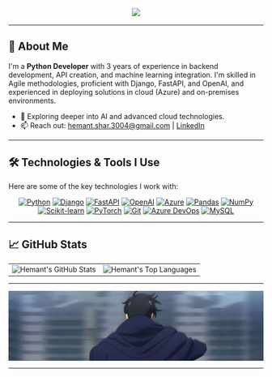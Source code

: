 <p align="center">
  <img src="https://capsule-render.vercel.app/api?type=waving&height=150&section=header&text=Hi%20there%20👋%20I'm%20Hemant&fontSize=40&fontColor=ffffff&desc=Python%20Developer%20|%20AI%20Enthusiast%20|%20Cloud%20Explorer&descAlign=50&descAlignY=70&descSize=18&animation=fadeIn&color=0f0f0f" />
</p>

---

## 🚀 About Me
I'm a **Python Developer** with 3 years of experience in backend development, API creation, and machine learning integration. I'm skilled in Agile methodologies, proficient with Django, FastAPI, and OpenAI, and experienced in deploying solutions in cloud (Azure) and on-premises environments.

- 🌱 Exploring deeper into AI and advanced cloud technologies.
- 📫 Reach out: <a href="mailto:hemant.shar.3004@gmail.com">hemant.shar.3004@gmail.com</a> | [LinkedIn](https://www.linkedin.com/in/hemuush/)

---

## 🛠️ Technologies & Tools I Use
Here are some of the key technologies I work with:

<p align="center">
  <a href="https://www.python.org" target="_blank" rel="noopener noreferrer"><img src="https://img.shields.io/badge/Python-3776AB?style=for-the-badge&logo=python&logoColor=white" alt="Python"/></a>
  <a href="https://www.djangoproject.com/" target="_blank" rel="noopener noreferrer"><img src="https://img.shields.io/badge/Django-092E20?style=for-the-badge&logo=django&logoColor=white" alt="Django"/></a>
  <a href="https://fastapi.tiangolo.com/" target="_blank" rel="noopener noreferrer"><img src="https://img.shields.io/badge/FastAPI-009688?style=for-the-badge&logo=fastapi&logoColor=white" alt="FastAPI"/></a>
  <a href="https://openai.com/" target="_blank" rel="noopener noreferrer"><img src="https://img.shields.io/badge/OpenAI-412991?style=for-the-badge&logo=openai&logoColor=white" alt="OpenAI"/></a>
  <a href="https://azure.microsoft.com/" target="_blank" rel="noopener noreferrer"><img src="https://img.shields.io/badge/Azure-0078D4?style=for-the-badge&logo=microsoft-azure&logoColor=white" alt="Azure"/></a>
  <a href="https://pandas.pydata.org/" target="_blank" rel="noopener noreferrer"><img src="https://img.shields.io/badge/Pandas-150458?style=for-the-badge&logo=pandas&logoColor=white" alt="Pandas"/></a>
  <a href="https://numpy.org/" target="_blank" rel="noopener noreferrer"><img src="https://img.shields.io/badge/NumPy-013243?style=for-the-badge&logo=numpy&logoColor=white" alt="NumPy"/></a>
  <a href="https://scikit-learn.org/" target="_blank" rel="noopener noreferrer"><img src="https://img.shields.io/badge/Scikit--learn-F7931E?style=for-the-badge&logo=scikit-learn&logoColor=white" alt="Scikit-learn"/></a>
  <a href="https://pytorch.org/" target="_blank" rel="noopener noreferrer"><img src="https://img.shields.io/badge/PyTorch-EE4C2C?style=for-the-badge&logo=pytorch&logoColor=white" alt="PyTorch"/></a>
  <a href="https://git-scm.com/" target="_blank" rel="noopener noreferrer"><img src="https://img.shields.io/badge/Git-F05032?style=for-the-badge&logo=git&logoColor=white" alt="Git"/></a>
  <a href="https://azure.microsoft.com/en-us/products/devops/" target="_blank" rel="noopener noreferrer"><img src="https://img.shields.io/badge/Azure_DevOps-0078D4?style=for-the-badge&logo=azuredevops&logoColor=white" alt="Azure DevOps"/></a>
  <a href="https://www.mysql.com/" target="_blank" rel="noopener noreferrer"><img src="https://img.shields.io/badge/MySQL-4479A1?style=for-the-badge&logo=mysql&logoColor=white" alt="MySQL"/></a>
</p>

---

## 📈 GitHub Stats

<table align="center">
  <tr>
    <td>
      <img src="https://github-readme-stats.vercel.app/api?username=hemuush&show_icons=true&theme=tokyonight&hide_border=true&count_private=true&rank_icon=github" alt="Hemant's GitHub Stats" />
    </td>
    <td>
      <img src="https://github-readme-stats.vercel.app/api/top-langs/?username=hemuush&layout=compact&theme=tokyonight&hide_border=true&langs_count=6" alt="Hemant's Top Languages" />
    </td>
  </tr>
</table>

---

<div>
<img src = "https://github.com/hemuush/hemuush/blob/main/arise.jpg" alt = "" align="center">
</div>

---